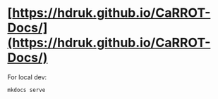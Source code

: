 # [https://hdruk.github.io/CaRROT-Docs/](https://hdruk.github.io/CaRROT-Docs/)


For local dev:
```
mkdocs serve
```